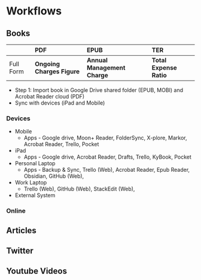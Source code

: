 # Workflows

## Books
|  | PDF| EPUB | TER |
| :--- | :--- | :--- | :--- |
| Full Form | **Ongoing Charges Figure** | **Annual Management Charge** | **Total Expense Ratio** |

* Step 1: Import book in Google Drive shared folder \(EPUB, MOBI\) and Acrobat Reader cloud \(PDF\)
* Sync with devices \(iPad and Mobile\)

### Devices

* Mobile
  * Apps - Google drive, Moon+ Reader, FolderSync, X-plore, Markor, Acrobat Reader, Trello, Pocket
* iPad
  * Apps - Google drive, Acrobat Reader, Drafts, Trello, KyBook, Pocket
* Personal Laptop
  * Apps - Backup & Sync, Trello \(Web\), Acrobat Reader, Epub Reader, Obsidian, GitHub \(Web\), 
* Work Laptop
  * Trello \(Web\), GitHub \(Web\), StackEdit \(Web\), 
* External System

### Online

## Articles

## Twitter

## Youtube Videos

<!--stackedit_data:
eyJoaXN0b3J5IjpbMTU2MjYyNDI5MF19
-->